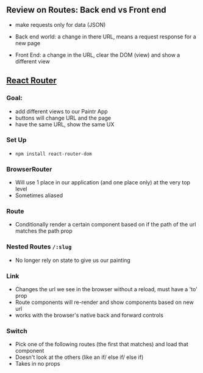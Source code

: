 ## Review on Routes: Back end vs Front end
- make requests only for data (JSON)

- Back end world: a change in there URL, means a request response for a new page
- Front End: a change in the URL, clear the DOM (view) and show a different view

## [React Router](https://reacttraining.com/react-router/web/guides/quick-start)

### Goal:
- add different views to our Paintr App
- buttons will change URL and the page
- have the same URL, show the same UX


### Set Up
- `npm install react-router-dom`

### BrowserRouter
- Will use 1 place in our application (and one place only) at the very top level
- Sometimes aliased

### Route
- Conditionally render a certain component based on if the path of the url matches the path prop

### Nested Routes `/:slug`
- No longer rely on state to give us our painting

### Link
- Changes the url we see in the browser without a reload, must have a 'to' prop
- Route components will re-render and show components based on new url
- works with the browser's native back and forward controls

### Switch
- Pick one of the following routes (the first that matches) and load that component
- Doesn't look at the others (like an if/ else if/ else if)
- Takes in no props
